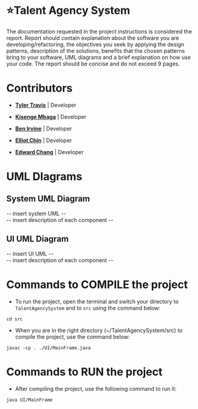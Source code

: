 # :star:Talent Agency System
The documentation requested in the project instructions is considered the report.
Report should contain explanation about the software you are developing/refactoring, the objectives you seek by applying the design patterns, description of the solutions, benefits that the chosen patterns bring to your software, UML diagrams and a brief explanation on how use your code.
The report should be concise and do not exceed 9 pages.

# Contributors
* [**Tyler Travis**](https://github.com/tylertraviss) | Developer 

* [**Kisenge Mbaga**](https://github.com/kisenge)  | Developer

* [**Ben Irvine**](https://github.com/Ben-F-Irvine)  | Developer

* [**Elliot Chin**](https://github.com/Elliot-Chin)  | Developer

* [**Edward Chang**](https://github.com/edwardchang7)  | Developer

# UML DIagrams 
## System UML Diagram
-- insert system UML -- <br>
-- insert description of each component --

## UI UML Diagram
-- insert UI UML -- <br>
-- insert description of each component --

# Commands to COMPILE the project
* To run the project, open the terminal and switch your directory to `TalentAgencySystem` and to `src` using the command below:
```
cd src
```
* When you are in the right directory (~/TalentAgencySystem/src)  to compile the project, use the command below:
```
javac -cp . ./UI/MainFrame.java
```

# Commands to RUN the project
* After compiling the project, use the following command to run it:
```
java UI/MainFrame
```
